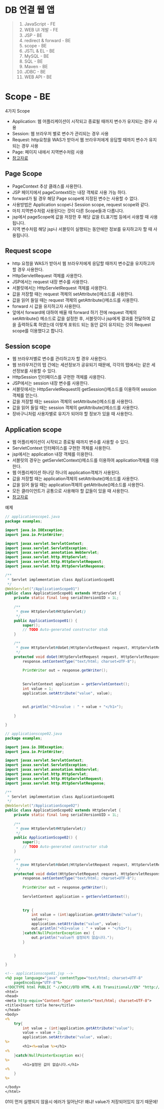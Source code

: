 # DB 연결 웹 앱

> 1. JavaScript - FE
> 2. WEB UI 개발 - FE
> 3. JSP - BE
> 4. redirect & forward - BE
> 5. scope - BE
> 6. JSTL & EL - BE
> 7. MySQL - BE
> 8. SQL - BE
> 9. Maven - BE
> 10. JDBC - BE
> 11. WEB API - BE

# Scope - BE

4가지 Scope

- Application: 웹 어플리케이션이 시작되고 종료될 때까지 변수가 유지되는 경우 사용
- Session: 웹 브라우저 별로 변수가 관리되는 경우 사용
- Request: http요청을 WAS가 받아서 웹 브라우저에게 응답할 때까지 변수가 유지되는 경우 사용
- Page: 페이지 내에서 지역변수처럼 사용
- [참고자료](http://www.javajee.com/application-request-session-and-page-scopes-in-servlets-and-jsps)

## Page Scope

- PageContext 추상 클래스를 사용한다.
- JSP 페이지에서 pageContext라는 내장 객체로 사용 가능 하다.
- forward가 될 경우 해당 Page scope에 지정된 변수는 사용할 수 없다.
- 사용방법은 Application scope나 Session scope, request scope와 같다.
- 마치 지역변수처럼 사용된다는 것이 다른 Scope들과 다릅니다.
- jsp에서 pageScope에 값을 저장한 후 해당 값을 EL표기법 등에서 사용할 때 사용됩니다.
- 지역 변수처럼 해당 jsp나 서블릿이 실행되는 동안에만 정보를 유지하고자 할 때 사용됩니다.

## Request scope

- http 요청을 WAS가 받아서 웹 브라우저에게 응답할 때까지 변수값을 유지하고자 할 경우 사용한다.
- HttpServletRequest 객체를 사용한다.
- JSP에서는 request 내장 변수를 사용한다.
- 서블릿에서는 HttpServletRequest 객체를 사용한다.
- 값을 저장할 때는 request 객체의 setAttribute()메소드를 사용한다.
- 값을 읽어 들일 때는 request 객체의 getAttribute()메소드를 사용한다.
- forward 시 값을 유지하고자 사용한다.
- 앞에서 forward에 대하여 배울 때 forward 하기 전에 request 객체의 setAttribute() 메소드로 값을 설정한 후, 서블릿이나 jsp에게 결과를 전달하여 값을 출력하도록 하였는데 이렇게 포워드 되는 동안 값이 유지되는 것이 Request scope를 이용했다고 합니다.

## Session scope

- 웹 브라우저별로 변수를 관리하고자 할 경우 사용한다.
- 웹 브라우저간의 탭 간에는 세션정보가 공유되기 때문에, 각각의 탭에서는 같은 세션정보를 사용할 수 있다.
- HttpSession 인터페이스를 구현한 객체를 사용한다.
- JSP에서는 session 내장 변수를 사용한다.
- 서블릿에서는 HttpServletRequest의 getSession()메소드를 이용하여 session 객체를 얻는다.
- 값을 저장할 때는 session 객체의 setAttribute()메소드를 사용한다.
- 값을 읽어 들일 때는 session 객체의 getAttribute()메소드를 사용한다.
- 장바구니처럼 사용자별로 유지가 되어야 할 정보가 있을 때 사용한다.

## Application scope

- 웹 어플리케이션이 시작되고 종료될 때까지 변수를 사용할 수 있다.
- ServletContext 인터페이스를 구현한 객체를 사용한다.
- jsp에서는 application 내장 객체를 이용한다.
- 서블릿의 경우는 getServletContext()메소드를 이용하여 application객체를 이용한다.
- 웹 어플리케이션 하나당 하나의 application객체가 사용된다.
- 값을 저장할 때는 application객체의 setAttribute()메소드를 사용한다.
- 값을 읽어 들일 때는 application객체의 getAttribute()메소드를 사용한다.
- 모든 클라이언트가 공통으로 사용해야 할 값들이 있을 때 사용한다.
- [참고자료](https://www.pearsonitcertification.com/articles/article.aspx?p=30082&seqNum=6)

예제

```java
// applicationscope1.java
package examples;

import java.io.IOException;
import java.io.PrintWriter;

import javax.servlet.ServletContext;
import javax.servlet.ServletException;
import javax.servlet.annotation.WebServlet;
import javax.servlet.http.HttpServlet;
import javax.servlet.http.HttpServletRequest;
import javax.servlet.http.HttpServletResponse;

/**
 * Servlet implementation class ApplicationScope01
 */
@WebServlet("/ApplicationScope01")
public class ApplicationScope01 extends HttpServlet {
    private static final long serialVersionUID = 1L;
       
    /**
     * @see HttpServlet#HttpServlet()
     */
    public ApplicationScope01() {
        super();
        // TODO Auto-generated constructor stub
    }

    /**
     * @see HttpServlet#doGet(HttpServletRequest request, HttpServletResponse response)
     */
    protected void doGet(HttpServletRequest request, HttpServletResponse response) throws ServletException, IOException {
        response.setContentType("text/html; charset=UTF-8");
        
        PrintWriter out = response.getWriter();
        
        
        ServletContext application = getServletContext();
        int value = 1;
        application.setAttribute("value", value);
        
        
        out.println("<h1>value : " + value + "</h1>");
        
    }

}

// applicationscope02.java
package examples;

import java.io.IOException;
import java.io.PrintWriter;

import javax.servlet.ServletContext;
import javax.servlet.ServletException;
import javax.servlet.annotation.WebServlet;
import javax.servlet.http.HttpServlet;
import javax.servlet.http.HttpServletRequest;
import javax.servlet.http.HttpServletResponse;

/**
 * Servlet implementation class ApplicationScope01
 */
@WebServlet("/ApplicationScope02")
public class ApplicationScope02 extends HttpServlet {
    private static final long serialVersionUID = 1L;
       
    /**
     * @see HttpServlet#HttpServlet()
     */
    public ApplicationScope02() {
        super();
        // TODO Auto-generated constructor stub
    }

    /**
     * @see HttpServlet#doGet(HttpServletRequest request, HttpServletResponse response)
     */
    protected void doGet(HttpServletRequest request, HttpServletResponse response) throws ServletException, IOException {
        response.setContentType("text/html; charset=UTF-8");
        
        PrintWriter out = response.getWriter();
        
        ServletContext application = getServletContext();
        
        
        try {
            int value = (int)application.getAttribute("value");
            value++;
            application.setAttribute("value", value);
            out.println("<h1>value : " + value + "</h1>");
        }catch(NullPointerException ex) {
            out.println("value가 설정되지 않습니다.");
        }
        
        
    }

}
```

```jsp
<!-- applicationscope01.jsp -->
<%@ page language="java" contentType="text/html; charset=UTF-8"
    pageEncoding="UTF-8"%>
<!DOCTYPE html PUBLIC "-//W3C//DTD HTML 4.01 Transitional//EN" "http://www.w3.org/TR/html4/loose.dtd">
<html>
<head>
<meta http-equiv="Content-Type" content="text/html; charset=UTF-8">
<title>Insert title here</title>
</head>
<body>
<%
    try{
        int value = (int)application.getAttribute("value");
        value = value + 2;
        application.setAttribute("value", value);
%>
        <h1><%=value %></h1>
<%        
    }catch(NullPointerException ex){
%>
        <h1>설정된 값이 없습니다.</h1>
<%        
    }
%>

</body>
</html>
```

01이 먼저 실행되지 않을시 에러가 일어난다! 왜냐! value가 저장되어있지 않기 때문에!
